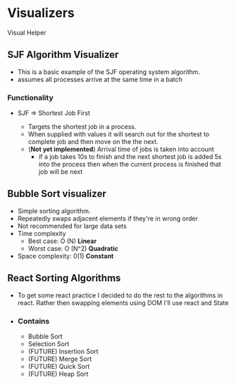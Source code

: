 # Visualizers

Visual Helper

## SJF Algorithm Visualizer

- This is a basic example of the SJF operating system algorithm.
- assumes all processes arrive at the same time in a batch

### Functionality

- SJF => Shortest Job First

  - Targets the shortest job in a process.
  - When supplied with values it will search out for the shortest to complete job and then move on the the next.
  - (**Not yet implemented**) Arrival time of jobs is taken into account
    - if a job takes 10s to finish and the next shortest job is added 5s into the process then when the current process is finished that job will be next

## Bubble Sort visualizer

- Simple sorting algorithm.
- Repeatedly swaps adjacent elements if they're in wrong order
- Not recommended for large data sets
- Time complexity
  - Best case: O (N) **Linear**
  - Worst case: O (N^2) **Quadratic**
- Space complexity: 0(1) **Constant**

## React Sorting Algorithms

- To get some react practice I decided to do the rest to the algorithms in react. Rather then swapping elements using DOM I'll use react and State

- ### Contains
  - Bubble Sort
  - Selection Sort
  - (FUTURE) Insertion Sort
  - (FUTURE) Merge Sort
  - (FUTURE) Quick Sort
  - (FUTURE) Heap Sort
